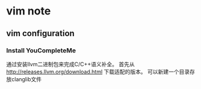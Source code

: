 # vim note
## vim configuration
### Install YouCompleteMe
通过安装llvm二进制包来完成C\/C++语义补全。
首先从 http://releases.llvm.org/download.html 下载适配的版本。
可以新建一个目录存放clanglib文件
